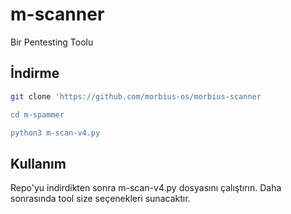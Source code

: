# m-scanner

Bir Pentesting Toolu

## İndirme 

```bash
git clone 'https://github.com/morbius-os/morbius-scanner

cd m-spammer

python3 m-scan-v4.py
```

## Kullanım

Repo'yu indirdikten sonra m-scan-v4.py dosyasını çalıştırın. Daha sonrasında tool size seçenekleri sunacaktır.